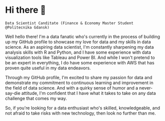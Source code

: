 # Hi there :beginner:

`Data Scientist Canditate (Finance & Economy Master Student @Politecnika Gdansk)`

Well hello there! I'm a data fanatic who's currently in the process of building up my GitHub profile to showcase my love for data and my skills in data science. As an aspiring data scientist, I'm constantly sharpening my data analysis skills with R and Python, and I have some experience with data visualization tools like Tableau and Power BI. And while I won't pretend to be an expert in everything, I do have some experience with AWS that has proven quite useful in my data endeavors.

Through my GitHub profile, I'm excited to share my passion for data and demonstrate my commitment to continuous learning and improvement in the field of data science. And with a quirky sense of humor and a never-say-die attitude, I'm confident that I have what it takes to take on any data challenge that comes my way.

So, if you're looking for a data enthusiast who's skilled, knowledgeable, and not afraid to take risks with new technology, then look no further than me.

